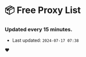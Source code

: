 # :package: Free Proxy List
### Updated every 15 minutes.

- Last updated: `2024-07-17 07:38`

:heart:
